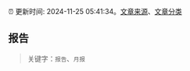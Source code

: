 :alarm_clock: 更新时间: 2024-11-25 05:41:34。[文章来源](/README.md)、[文章分类](/TAGS.md)

## 报告


> 关键字：`报告`、`月报`




